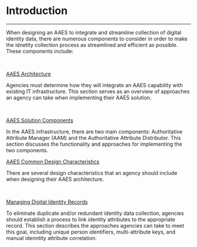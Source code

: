 # Introduction
--------------------------------------

When designing an AAES to integrate and streamline collection of digital identity data, there are numerous components to consider in order to make the idnetity collection process as streamlined and efficient as possible. These components include:

<br>

[AAES Architecture](../aaes-arch)


Agencies must determine how they will integrate an AAES capability with existing IT infrastructure. This section serves as an overview of approaches an agency can take when implementing their AAES solution.

<br>

[AAES Solution Components](../aaes-solutions)

In the AAES infrastructure, there are two main components:  Authoritative Attribute Manager (AAM) and the Authoritative Attribute Distributor. This section discusses the functionality and approaches for implementing the two components.

[AAES Common Design Characteristics](../aaes-design)

There are several design characteristics that an agency should include when designing their AAES architecture. 

<br>

[Managing Digital Identity Records](../manage-records)

To eliminate duplicate and/or redundant identity data collection, agencies should establish a process to link identity attributes to the appropriate record. This section describes the approaches agencies can take to meet this goal, including unique person identifiers, multi-attribute keys, and manual idenntity attribute correlation.
